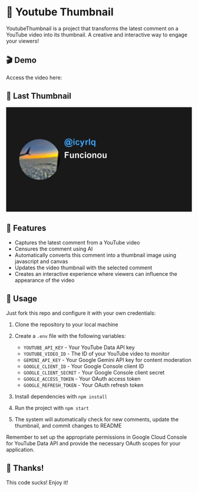 # 🎥 Youtube Thumbnail

YoutubeThumbnail is a project that transforms the latest comment on a YouTube video into its thumbnail. A creative and interactive way to engage your viewers!

## 🎬 Demo

Access the video here:

## 🎴 Last Thumbnail

![Latest Thumbnail](./thumbnail.png)





















## 🚀 Features

- Captures the latest comment from a YouTube video
- Censures the comment using AI
- Automatically converts this comment into a thumbnail image using javascript and canvas
- Updates the video thumbnail with the selected comment
- Creates an interactive experience where viewers can influence the appearance of the video

## 🔧 Usage

Just fork this repo and configure it with your own credentials:

1. Clone the repository to your local machine
2. Create a `.env` file with the following variables:

   - `YOUTUBE_API_KEY` - Your YouTube Data API key
   - `YOUTUBE_VIDEO_ID` - The ID of your YouTube video to monitor
   - `GEMINI_API_KEY` - Your Google Gemini API key for content moderation
   - `GOOGLE_CLIENT_ID` - Your Google Console client ID
   - `GOOGLE_CLIENT_SECRET` - Your Google Console client secret
   - `GOOGLE_ACCESS_TOKEN` - Your OAuth access token
   - `GOOGLE_REFRESH_TOKEN` - Your OAuth refresh token

3. Install dependencies with `npm install`
4. Run the project with `npm start`
5. The system will automatically check for new comments, update the thumbnail, and commit changes to README

Remember to set up the appropriate permissions in Google Cloud Console for YouTube Data API and provide the necessary OAuth scopes for your application.

## 🤙 Thanks!

This code sucks! Enjoy it!
